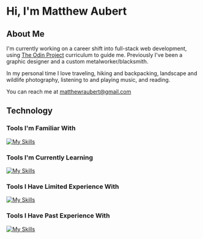 # Hi, I'm Matthew Aubert

## About Me

I'm currently working on a career shift into full-stack web development, using <a href="https://www.theodinproject.com/">The Odin Project</a> curriculum to guide me. Previously I've been a graphic designer and a custom metalworker/blacksmith.

In my personal time I love traveling, hiking and backpacking, landscape and wildlife photography, listening to and playing music, and reading.

You can reach me at matthewraubert@gmail.com

## Technology

### Tools I'm Familiar With
[![My Skills](https://skillicons.dev/icons?i=js,react,html,css,git,github,bash,vscode,vite,vitest,jest,webpack,babel)](https://skillicons.dev)

### Tools I'm Currently Learning
[![My Skills](https://skillicons.dev/icons?i=nodejs,express,mongodb)](https://skillicons.dev)

### Tools I Have Limited Experience With
[![My Skills](https://skillicons.dev/icons?i=sqlite,py,flask,anaconda,c)](https://skillicons.dev)

### Tools I Have Past Experience With
[![My Skills](https://skillicons.dev/icons?i=ai,ps)](https://skillicons.dev)

<!---
matthewaubert/matthewaubert is a ✨ special ✨ repository because its `README.md` (this file) appears on your GitHub profile.
You can click the Preview link to take a look at your changes.
--->
